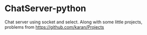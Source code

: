 ChatServer-python
=================

Chat server using socket and select.
Along with some little projects, problems from https://github.com/karan/Projects
